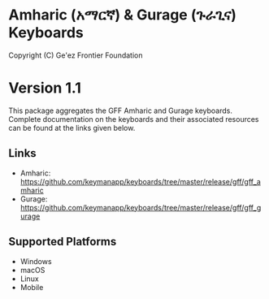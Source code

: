 Amharic (አማርኛ) & Gurage (ጉራጊና) Keyboards
========================================

Copyright (C) Ge'ez Frontier Foundation

Version 1.1
===========

This package aggregates the GFF Amharic and Gurage keyboards. Complete documentation on the keyboards
and their associated resources can be found at the links given below.


Links
-----

 * Amharic: https://github.com/keymanapp/keyboards/tree/master/release/gff/gff_amharic
 * Gurage:  https://github.com/keymanapp/keyboards/tree/master/release/gff/gff_gurage


Supported Platforms
-------------------
 * Windows
 * macOS
 * Linux 
 * Mobile
